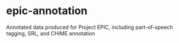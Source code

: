 # epic-annotation
Annotated data produced for Project EPIC, including part-of-speech tagging, SRL, and CHIME annotation
